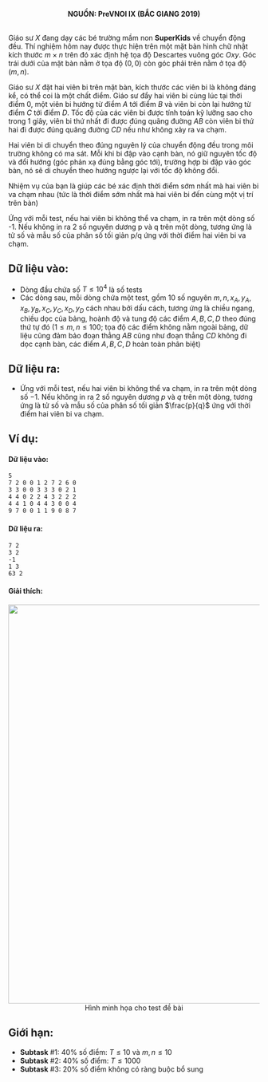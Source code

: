 **<center>NGUỒN: PreVNOI Ⅸ (BẮC GIANG 2019)</center>**
<br>

Giáo sư $X$ đang dạy các bé trường mầm non **SuperKids** về chuyển động đều. Thí nghiệm hôm nay được thực hiện trên một mặt bàn hình chữ nhật kích thước $m×n$ trên đó xác định hệ tọa độ Descartes vuông góc $Οxy$. Góc trái dưới của mặt bàn nằm ở tọa độ $(0,0)$ còn góc phải trên nằm ở tọa độ $(m,n)$.

Giáo sư $X$ đặt hai viên bi trên mặt bàn, kích thước các viên bi là không đáng kể, có thể coi là một chất điểm. Giáo sư đẩy hai viên bi cùng lúc tại thời điểm $0$, một viên bi hướng từ điểm $A$ tới điểm $B$ và viên bi còn lại hướng từ điểm $C$ tới điểm $D$. Tốc độ của các viên bi được tính toán kỹ lưỡng sao cho trong $1$ giây, viên bi thứ nhất đi được đúng quãng đường $AB$ còn viên bi thứ hai đi được đúng quãng đường $CD$ nếu như không xảy ra va chạm.

Hai viên bi di chuyển theo đúng nguyên lý của chuyển động đều trong môi trường không có ma sát. Mỗi khi bi đập vào cạnh bàn, nó giữ nguyên tốc độ và đổi hướng (góc phản xạ đúng bằng góc tới), trường hợp bi đập vào góc bàn, nó sẽ di chuyển theo hướng ngược lại với tốc độ không đổi.

Nhiệm vụ của bạn là giúp các bé xác định thời điểm sớm nhất mà hai viên bi va chạm nhau (tức là thời điểm sớm nhất mà hai viên bi đến cùng một vị trí trên bàn)

Ứng với mỗi test, nếu hai viên bi không thể va chạm, in ra trên một dòng số -1. Nếu không in ra 2 số nguyên dương p và q trên một dòng, tương ứng là tử số và mẫu số của phân số tối giản p/q ứng với thời điểm hai viên bi va chạm.

## Dữ liệu vào:
- Dòng đầu chứa số $T≤10^4$ là số tests
- Các dòng sau, mỗi dòng chứa một test, gồm $10$ số nguyên $m,n,x_A,y_A,x_B,y_B,x_C,y_C,x_D,y_D$ cách nhau bởi dấu cách, tương ứng là chiều ngang, chiều dọc của bảng, hoành độ và tung độ các điểm $A, B, C, D$ theo đúng thứ tự đó ($1≤m,n≤100$; tọa độ các điểm không nằm ngoài bảng, dữ liệu cũng đảm bảo đoạn thẳng $AB$ cũng như đoạn thẳng $CD$ không đi dọc cạnh bàn, các điểm $A, B, C, D$ hoàn toàn phân biệt)

## Dữ liệu ra:
- Ứng với mỗi test, nếu hai viên bi không thể va chạm, in ra trên một dòng số $-1$. Nếu không in ra $2$ số nguyên dương $p$ và $q$ trên một dòng, tương ứng là tử số và mẫu số của phân số tối giản $\frac{p}{q}$ ứng với thời điểm hai viên bi va chạm.

## Ví dụ:
#### Dữ liệu vào:
```
5
7 2 0 0 1 2 7 2 6 0
3 3 0 0 3 3 3 0 2 1
4 4 0 2 2 4 3 2 2 2
4 4 1 0 4 4 3 0 0 4
9 7 0 0 1 1 9 0 8 7
```

#### Dữ liệu ra:
```
7 2
3 2
-1
1 3
63 2
```

#### Giải thích:

<center><img src="/images/problems/1078/motion.svg" width=800px></center>
<center>Hình minh họa cho test đề bài</center>

## Giới hạn:
- **Subtask** $\#1$: $40\%$ số điểm: $T≤10$ và $m,n≤10$
- **Subtask** $\#2$: $40\%$ số điểm: $T≤1000$
- **Subtask** $\#3$: $20\%$ số điểm không có ràng buộc bổ sung